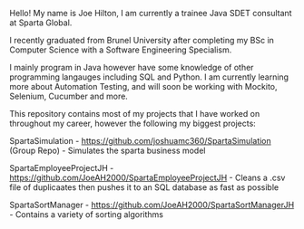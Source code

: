 Hello! My name is Joe Hilton, I am currently a trainee Java SDET consultant at Sparta Global.

I recently graduated from Brunel University after completing my BSc in Computer Science with a Software Engineering Specialism.

I mainly program in Java however have some knowledge of other programming langauges including SQL and Python. I am currently learning more about Automation Testing,
and will soon be working with Mockito, Selenium, Cucumber and more.

This repository contains most of my projects that I have worked on throughout my career, however the following my biggest projects:

SpartaSimulation - https://github.com/joshuamc360/SpartaSimulation (Group Repo) - Simulates the sparta business model

SpartaEmployeeProjectJH - https://github.com/JoeAH2000/SpartaEmployeeProjectJH - Cleans a .csv file of duplicaates then pushes it to an SQL database as fast as possible

SpartaSortManager - https://github.com/JoeAH2000/SpartaSortManagerJH - Contains a variety of sorting algorithms

<!---
JoeAH2000/JoeAH2000 is a ✨ special ✨ repository because its `README.md` (this file) appears on your GitHub profile.
You can click the Preview link to take a look at your changes.
--->
